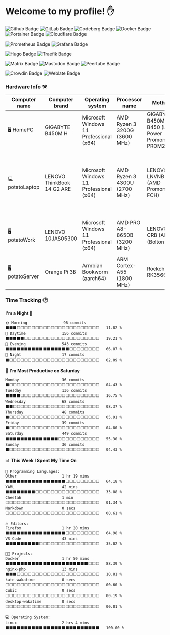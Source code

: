 # Welcome to my profile! ✋

<!--Development Technologies-->
<img src="https://img.shields.io/badge/github-gray?style=for-the-badge&logo=github&logoColor=white" alt="Github Badge"/> <img src="https://img.shields.io/badge/gitlab-orange?style=for-the-badge&logo=gitlab&logoColor=white" alt="GitLab Badge"/> <img src="https://img.shields.io/badge/codeberg-blue?style=for-the-badge&logo=codeberg&logoColor=white" alt="Codeberg Badge"/> <img src="https://img.shields.io/badge/docker-blue?style=for-the-badge&logo=docker&logoColor=white" alt="Docker Badge"/> <img src="https://img.shields.io/badge/portainer-blue?style=for-the-badge&logo=portainer&logoColor=white" alt="Portainer Badge"/> <img src="https://img.shields.io/badge/cloudflare-orange?style=for-the-badge&logo=cloudflare&logoColor=white" alt="Cloudflare Badge"/>

<!--Monitoring-->
<img src="https://img.shields.io/badge/prometheus-orange?style=for-the-badge&logo=prometheus&logoColor=white" alt="Prometheus Badge"/> <img src="https://img.shields.io/badge/grafana-orange?style=for-the-badge&logo=grafana&logoColor=white" alt="Grafana Badge"/>

<!--Web Development-->
<img src="https://img.shields.io/badge/hugo-pink?style=for-the-badge&logo=hugo&logoColor=gray" alt="Hugo Badge"/> <img src="https://img.shields.io/badge/traefik-blue?style=for-the-badge&logo=traefikproxy&logoColor=white" alt="Traefik Badge"/>

<!--Social-->
<img src="https://img.shields.io/badge/matrix-black?style=for-the-badge&logo=matrix&logoColor=white" alt="Matrix Badge"/> <img src="https://img.shields.io/badge/mastodon-blueviolet?style=for-the-badge&logo=mastodon&logoColor=white" alt="Mastodon Badge"/> <img src="https://img.shields.io/badge/peertube-orange?style=for-the-badge&logo=peertube&logoColor=white" alt="Peertube Badge"/>

<!--Translate-->
<img src="https://img.shields.io/badge/crowdin-greenblue?style=for-the-badge&logo=crowdin&logoColor=white" alt="Crowdin Badge"/> <img src="https://img.shields.io/badge/weblate-green?style=for-the-badge&logo=weblate&logoColor=white" alt="Weblate Badge"/>

### Hardware Info ⚒️

<!--START_SECTION:hardware-->

| Computer name   | Computer brand             | Operating system                        | Processor name               | Motherboard                                                 | Total memory                          | Disks                                                                                                          |
| --------------- | -------------------------- | --------------------------------------- | ---------------------------- | ----------------------------------------------------------- | ------------------------------------- | -------------------------------------------------------------------------------------------------------------- |
| 🖥️ HomePC      | GIGABYTE B450M H           | Microsoft Windows 11 Professional (x64) | AMD Ryzen 3 3200G (3600 MHz) | GIGABYTE B450M H (AMD B450 (Low-Power Promontory PROM26.A)) | 8 GBytes (1330.9 MHz \| 16-18-18-35)  | (S)ATA/ATAPI: CT240BX500SSD1 (240 GBytes), TOSHIBA DT01ACA050 (500 GBytes 7200 RPM)                            |
| 💻 potatoLaptop | LENOVO ThinkBook 14 G2 ARE | Microsoft Windows 11 Professional (x64)| AMD Ryzen 3 4300U (2700 MHz) | LENOVO LNVNB161216 (AMD Promontory/Bixby FCH)               | 24 GBytes (1597.1 MHz \| 22-22-22-52) | (S)ATA/ATAPI: Seagate ST2000LM007-1R8174 (2000 GBytes 5400 RPM); NVMe: SAMSUNG MZALQ256HAJD-000L2 (256 GBytes) |
| 🖥️ potatoWork  | LENOVO 10JAS05300          | Microsoft Windows 11 Professional (x64) | AMD PRO A8-8650B (3200 MHz)  | LENOVO Bantry CRB (AMD A78 (Bolton-D3))                     | 12 GBytes (1066.7 MHz \| 9-9-9-24)    | (S)ATA/ATAPI: GIGABYTE GP-GSTFS31120GNTD (120 GBytes)                                                          |
| 🖥 potatoServer | Orange Pi 3B               | Armbian Bookworm (aarch64)              | ARM Cortex-A55 (1800 MHz)    | Rockchip RK3566 OPi 3B                                      | 8 GBytes                              | SD/MMC: A3A561 (64 GBytes); NVMe: Patriot M.2 P300 (256 GBytes)                                                      |

<!--END_SECTION:hardware-->

### Time Tracking 🕑

<!--START_SECTION:waka-->
**I'm a Night 🦉** 

```text
🌞 Morning                96 commits          ⬛⬛⬛⬜⬜⬜⬜⬜⬜⬜⬜⬜⬜⬜⬜⬜⬜⬜⬜⬜⬜⬜⬜⬜⬜   11.82 % 
🌆 Daytime                156 commits         ⬛⬛⬛⬛⬛⬜⬜⬜⬜⬜⬜⬜⬜⬜⬜⬜⬜⬜⬜⬜⬜⬜⬜⬜⬜   19.21 % 
🌃 Evening                543 commits         ⬛⬛⬛⬛⬛⬛⬛⬛⬛⬛⬛⬛⬛⬛⬛⬛⬛⬜⬜⬜⬜⬜⬜⬜⬜   66.87 % 
🌙 Night                  17 commits          ⬛⬜⬜⬜⬜⬜⬜⬜⬜⬜⬜⬜⬜⬜⬜⬜⬜⬜⬜⬜⬜⬜⬜⬜⬜   02.09 % 
```
📅 **I'm Most Productive on Saturday** 

```text
Monday                   36 commits          ⬛⬜⬜⬜⬜⬜⬜⬜⬜⬜⬜⬜⬜⬜⬜⬜⬜⬜⬜⬜⬜⬜⬜⬜⬜   04.43 % 
Tuesday                  136 commits         ⬛⬛⬛⬛⬜⬜⬜⬜⬜⬜⬜⬜⬜⬜⬜⬜⬜⬜⬜⬜⬜⬜⬜⬜⬜   16.75 % 
Wednesday                68 commits          ⬛⬛⬜⬜⬜⬜⬜⬜⬜⬜⬜⬜⬜⬜⬜⬜⬜⬜⬜⬜⬜⬜⬜⬜⬜   08.37 % 
Thursday                 48 commits          ⬛⬜⬜⬜⬜⬜⬜⬜⬜⬜⬜⬜⬜⬜⬜⬜⬜⬜⬜⬜⬜⬜⬜⬜⬜   05.91 % 
Friday                   39 commits          ⬛⬜⬜⬜⬜⬜⬜⬜⬜⬜⬜⬜⬜⬜⬜⬜⬜⬜⬜⬜⬜⬜⬜⬜⬜   04.80 % 
Saturday                 449 commits         ⬛⬛⬛⬛⬛⬛⬛⬛⬛⬛⬛⬛⬛⬛⬜⬜⬜⬜⬜⬜⬜⬜⬜⬜⬜   55.30 % 
Sunday                   36 commits          ⬛⬜⬜⬜⬜⬜⬜⬜⬜⬜⬜⬜⬜⬜⬜⬜⬜⬜⬜⬜⬜⬜⬜⬜⬜   04.43 % 
```


📊 **This Week I Spent My Time On** 

```text
💬 Programming Languages: 
Other                    1 hr 19 mins        ⬛⬛⬛⬛⬛⬛⬛⬛⬛⬛⬛⬛⬛⬛⬛⬛⬜⬜⬜⬜⬜⬜⬜⬜⬜   64.18 % 
YAML                     42 mins             ⬛⬛⬛⬛⬛⬛⬛⬛⬜⬜⬜⬜⬜⬜⬜⬜⬜⬜⬜⬜⬜⬜⬜⬜⬜   33.88 % 
Cheetah                  1 min               ⬜⬜⬜⬜⬜⬜⬜⬜⬜⬜⬜⬜⬜⬜⬜⬜⬜⬜⬜⬜⬜⬜⬜⬜⬜   01.34 % 
Markdown                 0 secs              ⬜⬜⬜⬜⬜⬜⬜⬜⬜⬜⬜⬜⬜⬜⬜⬜⬜⬜⬜⬜⬜⬜⬜⬜⬜   00.61 % 

🔥 Editors: 
Firefox                  1 hr 20 mins        ⬛⬛⬛⬛⬛⬛⬛⬛⬛⬛⬛⬛⬛⬛⬛⬛⬜⬜⬜⬜⬜⬜⬜⬜⬜   64.98 % 
VS Code                  43 mins             ⬛⬛⬛⬛⬛⬛⬛⬛⬛⬜⬜⬜⬜⬜⬜⬜⬜⬜⬜⬜⬜⬜⬜⬜⬜   35.02 % 

🐱‍💻 Projects: 
Docker                   1 hr 50 mins        ⬛⬛⬛⬛⬛⬛⬛⬛⬛⬛⬛⬛⬛⬛⬛⬛⬛⬛⬛⬛⬛⬛⬜⬜⬜   88.39 % 
nginx-php                13 mins             ⬛⬛⬛⬜⬜⬜⬜⬜⬜⬜⬜⬜⬜⬜⬜⬜⬜⬜⬜⬜⬜⬜⬜⬜⬜   10.81 % 
kate-wakatime            0 secs              ⬜⬜⬜⬜⬜⬜⬜⬜⬜⬜⬜⬜⬜⬜⬜⬜⬜⬜⬜⬜⬜⬜⬜⬜⬜   00.60 % 
Cubic                    0 secs              ⬜⬜⬜⬜⬜⬜⬜⬜⬜⬜⬜⬜⬜⬜⬜⬜⬜⬜⬜⬜⬜⬜⬜⬜⬜   00.19 % 
desktop-wakatime         0 secs              ⬜⬜⬜⬜⬜⬜⬜⬜⬜⬜⬜⬜⬜⬜⬜⬜⬜⬜⬜⬜⬜⬜⬜⬜⬜   00.01 % 

💻 Operating System: 
Linux                    2 hrs 4 mins        ⬛⬛⬛⬛⬛⬛⬛⬛⬛⬛⬛⬛⬛⬛⬛⬛⬛⬛⬛⬛⬛⬛⬛⬛⬛   100.00 % 
```


<!--END_SECTION:waka-->
